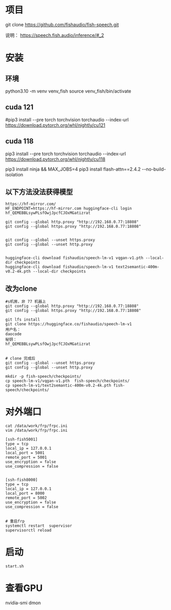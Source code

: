 
# 项目
git clone https://github.com/fishaudio/fish-speech.git

说明：
https://speech.fish.audio/inference/#_2


# 安装
## 环境 
python3.10 -m venv venv_fish 
source venv_fish/bin/activate


## cuda 121
#pip3 install --pre torch torchvision torchaudio --index-url https://download.pytorch.org/whl/nightly/cu121

## cuda 118
pip3 install --pre torch torchvision torchaudio --index-url https://download.pytorch.org/whl/nightly/cu118


pip3 install ninja && MAX_JOBS=4 pip3 install flash-attn==2.4.2 --no-build-isolation


## 以下方法没法获得模型
```
https://hf-mirror.com/
HF_ENDPOINT=https://hf-mirror.com huggingface-cli login
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

git config --global http.proxy "http://192.168.0.77:18808"
git config --global https.proxy "http://192.168.0.77:18808"


git config --global --unset https.proxy
git config --global --unset http.proxy


huggingface-cli download fishaudio/speech-lm-v1 vqgan-v1.pth --local-dir checkpoints
huggingface-cli download fishaudio/speech-lm-v1 text2semantic-400m-v0.2-4k.pth --local-dir checkpoints
```

## 改为clone
```
#s机房，非 77 机器上
git config --global http.proxy "http://192.168.0.77:18808"
git config --global https.proxy "http://192.168.0.77:18808"

git lfs install
git clone https://huggingface.co/fishaudio/speech-lm-v1
用户名： 
daocode
秘钥：
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


# clone 完成后
git config --global --unset https.proxy
git config --global --unset http.proxy

mkdir -p fish-speech/checkpoints/
cp speech-lm-v1/vqgan-v1.pth  fish-speech/checkpoints/
cp speech-lm-v1/text2semantic-400m-v0.2-4k.pth fish-speech/checkpoints/

```

# 对外端口
```
cat /data/work/frp/frpc.ini 
vim /data/work/frp/frpc.ini 

[ssh-fish5001]
type = tcp
local_ip = 127.0.0.1
local_port = 5001
remote_port = 5001
use_encryption = false
use_compression = false


[ssh-fish8000]
type = tcp
local_ip = 127.0.0.1
local_port = 8000
remote_port = 5002
use_encryption = false
use_compression = false


# 重启frp
systemctl restart  supervisor
supervisorctl reload

```



# 启动
```
start.sh
```

# 查看GPU
nvidia-smi dmon